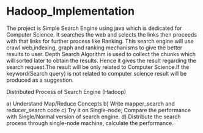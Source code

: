 # Hadoop_Implementation

The project is Simple Search Engine using java which is dedicated for Computer Science. It searches the web and selects 
the links then proceeds with that links for further process like Ranking. This search engine will use crawl web,indexing, graph 
and ranking mechanisms to give the better results to user. Depth Search Algorithm is used to collect the chunks which will sorted 
later to obtain the results. Hence it gives the result regarding the search request.The result will be only related to 
Computer Science.If the keyword(Search query) is not related to computer science result will be produced as a suggestion.


Distributed Process of Search Engine (Hadoop)

a) Understand Map/Reduce Concepts 
b) Write mapper_search and reducer_search code 
c) Try it on Single-node; Compare the performance with Single/Normal version of search engine. 
d) Distribute the search process through single-node machine, calculate the performance.

